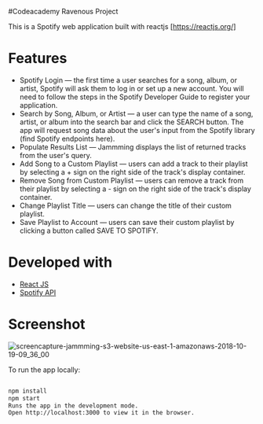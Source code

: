 #Codeacademy Ravenous Project

This is a Spotify web application built with reactjs [https://reactjs.org/]  

# Features

* Spotify Login — the first time a user searches for a song, album, or artist, Spotify will ask them to log in or set up a new account. You will need to follow the steps in the Spotify Developer Guide to register your application.
* Search by Song, Album, or Artist — a user can type the name of a song, artist, or album into the search bar and click the SEARCH button. The app will request song data about the user's input from the Spotify library (find Spotify endpoints here).
* Populate Results List — Jammming displays the list of returned tracks from the user's query.
* Add Song to a Custom Playlist — users can add a track to their playlist by selecting a + sign on the right side of the track's display container.
* Remove Song from Custom Playlist — users can remove a track from their playlist by selecting a - sign on the right side of the track's display container.
* Change Playlist Title — users can change the title of their custom playlist.
* Save Playlist to Account — users can save their custom playlist by clicking a button called SAVE TO SPOTIFY.
# Developed with
* [React JS](https://reactjs.org/)  
* [Spotify API](https://developer.spotify.com/documentation/web-api/)


# Screenshot
![screencapture-jammming-s3-website-us-east-1-amazonaws-2018-10-19-09_36_00](https://user-images.githubusercontent.com/11092669/47236026-ac578100-d38f-11e8-8e0d-6feb109f3793.png)





To run the app locally:

```bash

npm install
npm start
Runs the app in the development mode.
Open http://localhost:3000 to view it in the browser.
```
